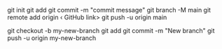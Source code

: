 git init 
git add
git commit -m "commit message" 
git branch -M main
git remote add origin ‹ GitHub link> 
git push -u origin main

git checkout -b my-new-branch
git add
git commit -m "New branch" 
git push -u origin my-new-branch
